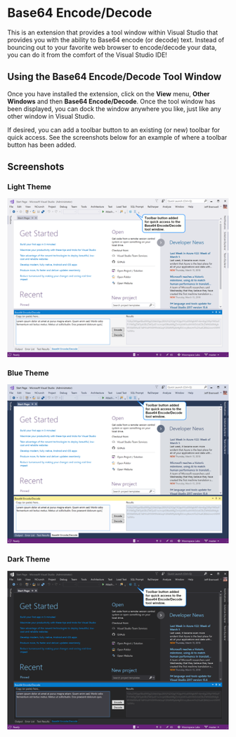 # Base64 Encode/Decode

This is an extension that provides a tool window within Visual Studio that provides you with the ability to Base64 encode (or decode) text. Instead of bouncing out to your favorite web browser to encode/decode your data, you can do it from the comfort of the Visual Studio IDE!

## Using the Base64 Encode/Decode Tool Window

Once you have installed the extension, click on the **View** menu, **Other Windows** and then **Base64 Encode/Decode**. Once the tool window has been displayed, you can dock the window anywhere you like, just like any other window in Visual Studio.

If desired, you can add a toolbar button to an existing (or new) toolbar for quick access. See the screenshots below for an example of where a toolbar button has been added.

## Screenshots

### Light Theme

![LightTheme.png](LightTheme.png)

### Blue Theme

![BlueTheme.png](BlueTheme.png)

### Dark Theme

![DarkTheme.png](DarkTheme.png)

